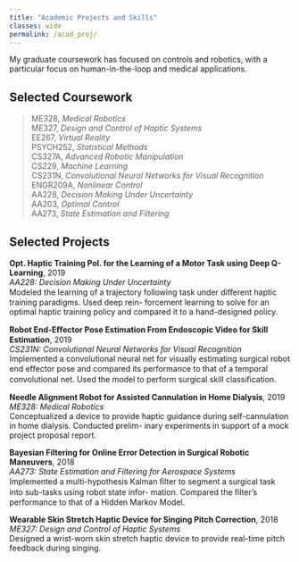 ```yaml
---
title: "Academic Projects and Skills"
classes: wide
permalink: /acad_proj/
---
```


My graduate coursework has focused on controls and robotics, with a particular focus on human-in-the-loop and medical applications.

## Selected Coursework

> ME328, _Medical Robotics_\
> ME327, _Design and Control of Haptic Systems_\
> EE267, _Virtual Reality_\
> PSYCH252, _Statistical Methods_\
> CS327A, _Advanced Robotic Manipulation_\
> CS229, _Machine Learning_\
> CS231N, _Convolutional Neural Networks for Visual Recognition_\
> ENGR209A, _Nonlinear Control_\
> AA228, _Decision Making Under Uncertainty_\
> AA203, _Optimal Control_\
> AA273, _State Estimation and Filtering_

## Selected Projects

**Opt. Haptic Training Pol. for the Learning of a Motor Task using Deep Q-Learning**, 2019\
_AA228: Decision Making Under Uncertainty_\
Modeled the learning of a trajectory following task under diﬀerent haptic training paradigms. Used deep rein-
forcement learning to solve for an optimal haptic training policy and compared it to a hand-designed policy.

**Robot End-Eﬀector Pose Estimation From Endoscopic Video for Skill Estimation**, 2019\
_CS231N: Convolutional Neural Networks for Visual Recognition_\
Implemented a convolutional neural net for visually estimating surgical robot end eﬀector pose and compared its
performance to that of a temporal convolutional net. Used the model to perform surgical skill classiﬁcation.

**Needle Alignment Robot for Assisted Cannulation in Home Dialysis**, 2019\
_ME328: Medical Robotics_\
Conceptualized a device to provide haptic guidance during self-cannulation in home dialysis. Conducted prelim-
inary experiments in support of a mock project proposal report.

**Bayesian Filtering for Online Error Detection in Surgical Robotic Maneuvers**, 2018\
_AA273: State Estimation and Filtering for Aerospace Systems_\
Implemented a multi-hypothesis Kalman ﬁlter to segment a surgical task into sub-tasks using robot state infor-
mation. Compared the ﬁlter’s performance to that of a Hidden Markov Model.

**Wearable Skin Stretch Haptic Device for Singing Pitch Correction**, 2018\
_ME327: Design and Control of Haptic Systems_\
Designed a wrist-worn skin stretch haptic device to provide real-time pitch feedback during singing.